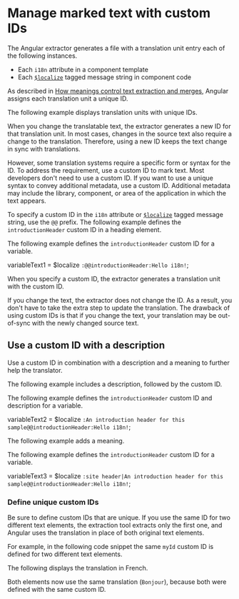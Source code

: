 # Manage marked text with custom IDs

The Angular extractor generates a file with a translation unit entry each of the following instances.

* Each `i18n` attribute in a component template
* Each [`$localize`][ApiLocalizeInitLocalize] tagged message string in component code

As described in [How meanings control text extraction and merges][GuideI18nCommonPrepareHowMeaningsControlTextExtractionAndMerges], Angular assigns each translation unit a unique ID.

The following example displays translation units with unique IDs.

<docs-code header="messages.fr.xlf.html" path="adev/src/content/examples/i18n/doc-files/messages.fr.xlf.html" visibleRegion="generated-id"/>

When you change the translatable text, the extractor generates a new ID for that translation unit.
In most cases, changes in the source text also require a change to the translation.
Therefore, using a new ID keeps the text change in sync with translations.

However, some translation systems require a specific form or syntax for the ID.
To address the requirement, use a custom ID to mark text.
Most developers don't need to use a custom ID.
If you want to use a unique syntax to convey additional metadata, use a custom ID.
Additional metadata may include the library, component, or area of the application in which the text appears.

To specify a custom ID in the `i18n` attribute or [`$localize`][ApiLocalizeInitLocalize] tagged message string, use the `@@` prefix.
The following example defines the `introductionHeader` custom ID in a heading element.

<docs-code header="app/app.component.html" path="adev/src/content/examples/i18n/doc-files/app.component.html" visibleRegion="i18n-attribute-solo-id"/>

The following example defines the `introductionHeader` custom ID for a variable.

<!--todo: replace with code example -->

<docs-code language="typescript">

variableText1 = $localize `:@@introductionHeader:Hello i18n!`;

</docs-code>

When you specify a custom ID, the extractor generates a translation unit with the custom ID.

<docs-code header="messages.fr.xlf.html" path="adev/src/content/examples/i18n/doc-files/messages.fr.xlf.html" visibleRegion="custom-id"/>

If you change the text, the extractor does not change the ID.
As a result, you don't have to take the extra step to update the translation.
The drawback of using custom IDs is that if you change the text, your translation may be out-of-sync with the newly changed source text.

## Use a custom ID with a description

Use a custom ID in combination with a description and a meaning to further help the translator.

The following example includes a description, followed by the custom ID.

<docs-code header="app/app.component.html" path="adev/src/content/examples/i18n/doc-files/app.component.html" visibleRegion="i18n-attribute-id"/>

The following example defines the `introductionHeader` custom ID and description for a variable.

<!--todo: replace with code example -->

<docs-code language="typescript">

variableText2 = $localize `:An introduction header for this sample@@introductionHeader:Hello i18n!`;

</docs-code>

The following example adds a meaning.

<docs-code header="app/app.component.html" path="adev/src/content/examples/i18n/doc-files/app.component.html" visibleRegion="i18n-attribute-meaning-and-id"/>

The following example defines the `introductionHeader` custom ID for a variable.

<!--todo: replace with code example -->

<docs-code language="typescript">

variableText3 = $localize `:site header|An introduction header for this sample@@introductionHeader:Hello i18n!`;

</docs-code>

### Define unique custom IDs

Be sure to define custom IDs that are unique.
If you use the same ID for two different text elements, the extraction tool extracts only the first one, and Angular uses the translation in place of both original text elements.

For example, in the following code snippet the same `myId` custom ID is defined for two different text elements.

<docs-code header="app/app.component.html" path="adev/src/content/examples/i18n/doc-files/app.component.html" visibleRegion="i18n-duplicate-custom-id"/>

The following displays the translation in French.

<docs-code header="src/locale/messages.fr.xlf" path="adev/src/content/examples/i18n/doc-files/messages.fr.xlf.html" visibleRegion="i18n-duplicate-custom-id"/>

Both elements now use the same translation \(`Bonjour`\), because both were defined with the same custom ID.

<docs-code path="adev/src/content/examples/i18n/doc-files/rendered-output.html"/>

[ApiLocalizeInitLocalize]: api/localize/init/$localize "$localize | init - localize - API | Angular"

[GuideI18nCommonPrepareHowMeaningsControlTextExtractionAndMerges]: guide/i18n/prepare#h1-example "How meanings control text extraction and merges - Prepare components for translations | Angular"

